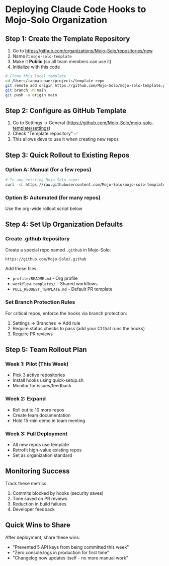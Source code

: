# Deploying Claude Code Hooks to Mojo-Solo Organization

## Step 1: Create the Template Repository

1. Go to https://github.com/organizations/Mojo-Solo/repositories/new
2. Name it: `mojo-solo-template`
3. Make it **Public** (so all team members can use it)
4. Initialize with this code

```bash
# Clone this local template
cd /Users/ianmatenaer/projects/template-repo
git remote add origin https://github.com/Mojo-Solo/mojo-solo-template.git
git branch -M main
git push -u origin main
```

## Step 2: Configure as GitHub Template

1. Go to Settings → General (https://github.com/Mojo-Solo/mojo-solo-template/settings)
2. Check "Template repository" ✅
3. This allows devs to use it when creating new repos

## Step 3: Quick Rollout to Existing Repos

### Option A: Manual (for a few repos)
```bash
# In any existing Mojo-Solo repo:
curl -sL https://raw.githubusercontent.com/Mojo-Solo/mojo-solo-template/main/scripts/quick-setup.sh | bash
```

### Option B: Automated (for many repos)
Use the org-wide rollout script below

## Step 4: Set Up Organization Defaults

### Create .github Repository
Create a special repo named `.github` in Mojo-Solo:
```bash
https://github.com/Mojo-Solo/.github
```

Add these files:
- `profile/README.md` - Org profile
- `workflow-templates/` - Shared workflows
- `PULL_REQUEST_TEMPLATE.md` - Default PR template

### Set Branch Protection Rules
For critical repos, enforce the hooks via branch protection:
1. Settings → Branches → Add rule
2. Require status checks to pass (add your CI that runs the hooks)
3. Require PR reviews

## Step 5: Team Rollout Plan

### Week 1: Pilot (This Week)
- Pick 3 active repositories
- Install hooks using quick-setup.sh
- Monitor for issues/feedback

### Week 2: Expand
- Roll out to 10 more repos
- Create team documentation
- Hold 15-min demo in team meeting

### Week 3: Full Deployment
- All new repos use template
- Retrofit high-value existing repos
- Set as organization standard

## Monitoring Success

Track these metrics:
1. Commits blocked by hooks (security saves)
2. Time saved on PR reviews
3. Reduction in build failures
4. Developer feedback

## Quick Wins to Share

After deployment, share these wins:
- "Prevented 5 API keys from being committed this week"
- "Zero console.logs in production for first time"
- "Changelog now updates itself - no more manual work"